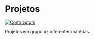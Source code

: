 # Projetos

[![Contributors][contributors-shield]][contributors-url]

Projetos em grupo de diferentes matérias.

[contributors-shield]: https://img.shields.io/github/contributors/SHLBRRL/Projetos.svg?style=for-the-badge
[contributors-url]: https://github.com/SHLBRRL/Projetos/graphs/contributors
